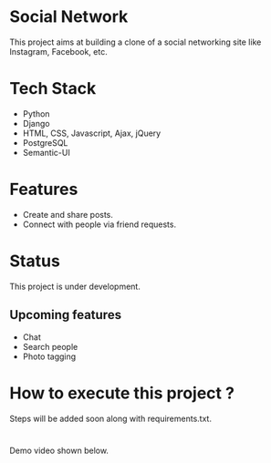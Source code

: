 # Social Network
This project aims at building a clone of a social networking site like Instagram, Facebook, etc.

# Tech Stack
- Python
- Django
- HTML, CSS, Javascript, Ajax, jQuery
- PostgreSQL
- Semantic-UI

# Features
- Create and share posts.
- Connect with people via friend requests.

# Status
This project is under development.

## Upcoming features
- Chat
- Search people
- Photo tagging

# How to execute this project ?
Steps will be added soon along with requirements.txt.

#

Demo video shown below.


